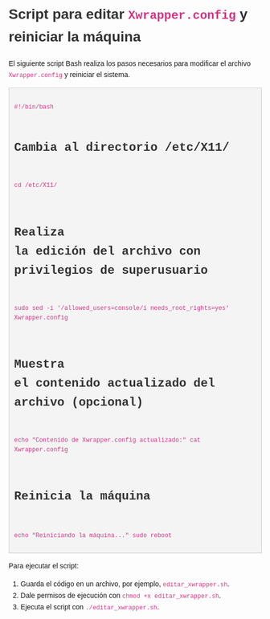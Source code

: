 <!DOCTYPE html>
<html lang="es">
<head>
    <meta charset="UTF-8">
    <meta name="viewport" content="width=device-width, initial-scale=1.0">
    <title>Script para editar Xwrapper.config</title>
    <style>
        body {
            font-family: Arial, sans-serif;
            line-height: 1.6;
            margin: 20px;
        }
        h1 {
            color: #333;
        }
        pre {
            background-color: #f4f4f4;
            border: 1px solid #ccc;
            padding: 10px;
            overflow-x: auto;
        }
        code {
            font-family: "Courier New", Courier, monospace;
            color: #d63384;
        }
    </style>
</head>
<body>
    <h1>Script para editar <code>Xwrapper.config</code> y reiniciar la máquina</h1>
    <p>El siguiente script Bash realiza los pasos necesarios para modificar el archivo <code>Xwrapper.config</code> y reiniciar el sistema.</p>
     <pre><code>
#!/bin/bash

# Cambia al directorio /etc/X11/
cd /etc/X11/

# Realiza la edición del archivo con privilegios de superusuario
sudo sed -i '/allowed_users=console/i needs_root_rights=yes' Xwrapper.config

# Muestra el contenido actualizado del archivo (opcional)
echo "Contenido de Xwrapper.config actualizado:"
cat Xwrapper.config

# Reinicia la máquina
echo "Reiniciando la máquina..."
sudo reboot
    </code></pre>
    <p>Para ejecutar el script:</p>
    <ol>
        <li>Guarda el código en un archivo, por ejemplo, <code>editar_xwrapper.sh</code>.</li>
        <li>Dale permisos de ejecución con <code>chmod +x editar_xwrapper.sh</code>.</li>
        <li>Ejecuta el script con <code>./editar_xwrapper.sh</code>.</li>
    </ol>
</body>
</html>

